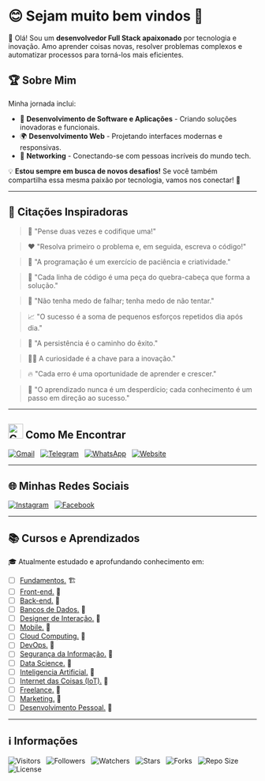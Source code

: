 <!-- Título -->
# &#128522; Sejam muito bem vindos &#128075;

<!-- Introdução -->
&#128075; Olá! Sou um **desenvolvedor Full Stack apaixonado** por tecnologia e inovação. Amo aprender coisas novas, resolver problemas complexos e automatizar processos para torná-los mais eficientes.

## &#127942; Sobre Mim

Minha jornada inclui:

* &#127919; **Desenvolvimento de Software e Aplicações** - Criando soluções inovadoras e funcionais.
* &#127757; **Desenvolvimento Web** - Projetando interfaces modernas e responsivas.
* &#129309; **Networking** - Conectando-se com pessoas incríveis do mundo tech.

&#128161; **Estou sempre em busca de novos desafios!** Se você também compartilha essa mesma paixão por tecnologia, vamos nos conectar! &#128640;

---

<!-- Frases motivacionais -->
## &#128220; Citações Inspiradoras

> &#129504; "Pense duas vezes e codifique uma!"

> &#10084;&#65039; "Resolva primeiro o problema e, em seguida, escreva o código!"

> &#128295; "A programação é um exercício de paciência e criatividade."

> &#129488; "Cada linha de código é uma peça do quebra-cabeça que forma a solução."

> &#127775; "Não tenha medo de falhar; tenha medo de não tentar."

> &#128200; "O sucesso é a soma de pequenos esforços repetidos dia após dia."

> &#128170; "A persistência é o caminho do êxito."

> &#128373;&#8205;&#9794;&#65039; A curiosidade é a chave para a inovação."

> &#128293; "Cada erro é uma oportunidade de aprender e crescer."

> &#127793; "O aprendizado nunca é um desperdício; cada conhecimento é um passo em direção ao sucesso."

---

<!-- Contatos -->
## <img src="https://media.giphy.com/media/7nXBJW6aiB1Zd6MMcv/giphy.gif" width="30" alt="Contatos"> Como Me Encontrar

[![Gmail](https://img.shields.io/badge/Gmail-000fff.svg?style=p&logo=Gmail&logoColor=ffffff&labelColor=800080)](mailto:vanderley.1109+github@gmail.com "E-mail")
&nbsp;
[![Telegram](https://img.shields.io/badge/Telegram-000fff.svg?style=p&logo=Telegram&logoColor=ffffff&labelColor=800080)](https://t.me/Devsgeeknerd "Telegram")
&nbsp;
[![WhatsApp](https://img.shields.io/badge/WhatsApp-000fff.svg?style=p&logo=WhatsApp&logoColor=ffffff&labelColor=800080)](https:// "Em breve!")
&nbsp;
[![Website](https://img.shields.io/badge/Website-000fff.svg?style=p&logo=About.me&logoColor=ffffff&labelColor=800080)](https:// "Em breve!")

---

<!-- Redes sociais para engajamento -->
## &#127760; Minhas Redes Sociais  

<!-- [![LinkedIn](https://img.shields.io/badge/LinkedIn-000fff.svg?style=p&logo=LinkedIn&logoColor=ffffff&labelColor=800080)](https://www.linkedin.com/in/devsgeeknerd "LinkedIn ")
&nbsp; -->
[![Instagram](https://img.shields.io/badge/Instagram-000fff.svg?style=p&logo=Instagram&logoColor=ffffff&labelColor=800080)](https://instagram.com/devsgeeknerd "Instagram")
&nbsp;
[![Facebook](https://img.shields.io/badge/Facebook-000fff.svg?style=p&logo=Facebook&logoColor=ffffff&labelColor=800080)](https://facebook.com/Devsgeeknerd "Facebook")

---

## &#128218; Cursos e Aprendizados

&#127891; Atualmente estudado e aprofundando conhecimento em:

* [ ] [Fundamentos.](https://github.com/Devsgeeknerd/cat-fun) &#127959;&#65039;
* [ ] [Front-end.](https://github.com/Devsgeeknerd/cat-fro-end) &#128679;
* [ ] [Back-end.](https://github.com/Devsgeeknerd/cat-bac-end) &#128679;
* [ ] [Bancos de Dados.](https://github.com/Devsgeeknerd/cat-ban-dad) &#128679;
* [ ] [Designer de Interação.](https://github.com/Devsgeeknerd/cat-des-int) &#128679;
* [ ] [Mobile.](https://github.com/Devsgeeknerd/cat-mob) &#128679;
* [ ] [Cloud Computing.](https://github.com/Devsgeeknerd/cat-clo-com) &#128679;
* [ ] [DevOps.](https://github.com/Devsgeeknerd/cat-dev-ops) &#128679;
* [ ] [Segurança da Informação.](https://github.com/Devsgeeknerd/cat-seg-inf) &#128679;
* [ ] [Data Science.](https://github.com/Devsgeeknerd/cat-dat-sci) &#128679;
* [ ] [Inteligencia Artificial.](https://github.com/Devsgeeknerd/cat-int-art) &#128679;
* [ ] [Internet das Coisas (IoT).](https://github.com/Devsgeeknerd/cat-iot) &#128679;
* [ ] [Freelance.](https://github.com/Devsgeeknerd/cat-fre) &#128679;
* [ ] [Marketing.](https://github.com/Devsgeeknerd/cat-mar) &#128679;
* [ ] [Desenvolvimento Pessoal.](https://github.com/Devsgeeknerd/cat-des-pes) &#128679;

---

<!-- Informações -->
## &#8505; Informações

![Visitors](https://api.visitorbadge.io/api/visitors?path=Devsgeeknerd%2FDevsgeeknerd&label=Visitantes&labelColor=%23700070&labelStyle=none&countColor=%23000fff&style=plastic&color=%23ffffff "Total de Visitantes")
&nbsp;
![Followers](https://img.shields.io/github/followers/Devsgeeknerd?style=p&label=Seguidores&labelColor=800080&color=000fff "Total de Seguidores")
&nbsp;
![Watchers](https://img.shields.io/github/watchers/Devsgeeknerd/Devsgeeknerd?style=p&label=Observadores&labelColor=800080&color=000fff "Total de Observadores")
&nbsp;
![Stars](https://img.shields.io/github/stars/Devsgeeknerd/Devsgeeknerd?style=p&label=Estrelas&labelColor=800080&color=000fff "Total de Estrelas")
&nbsp;
![Forks](https://img.shields.io/github/forks/Devsgeeknerd/Devsgeeknerd?style=p&label=Bifurcações&labelColor=800080&color=000fff "Total de Bifurcações")
&nbsp;
![Repo Size](https://img.shields.io/github/repo-size/Devsgeeknerd/Devsgeeknerd?style=p&label=Tamanho&labelColor=800080&color=000fff "Tamanho do Repositório")
&nbsp;
![License](https://img.shields.io/github/license/Devsgeeknerd/Devsgeeknerd?style=p&label=Licença&labelColor=800080&color=000fff "Licença do Repositório")

